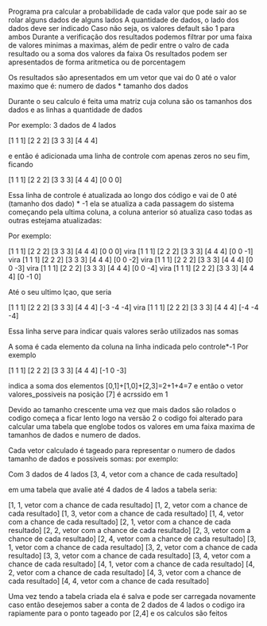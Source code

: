 Programa pra calcular a probabilidade de cada valor que pode sair ao se rolar alguns dados de alguns lados
A quantidade de dados, o lado dos dados deve ser indicado
Caso não seja, os valores default são 1 para ambos
Durante a verificação dos resultados podemos filtrar por uma faixa de valores minimas a maximas,
além de pedir entre o valro de cada resultado ou a soma dos valores da faixa
Os resultados podem ser apresentados de forma aritmetica ou de porcentagem

Os resultados são apresentados em um vetor que vai do 0 até o valor maximo
que é: numero de dados * tamanho dos dados

Durante o seu calculo é feita uma matriz cuja coluna são os tamanhos dos dados e as linhas
a quantidade de dados

Por exemplo: 3 dados de 4 lados

[1 1 1]
[2 2 2]
[3 3 3]
[4 4 4]

e então é adicionada uma linha de controle com apenas zeros no seu fim, ficando

[1 1 1]
[2 2 2]
[3 3 3]
[4 4 4]
[0 0 0]

Essa linha de controle é atualizada ao longo dos código e vai de 0 até (tamanho dos dado) * -1
ela se atualiza a cada passagem do sistema começando pela ultima coluna, a coluna anterior só
atualiza caso todas as outras estejama atualizadas:

Por exemplo:

[1 1 1]
[2 2 2]
[3 3 3]
[4 4 4]
[0 0 0]
vira
[1 1 1]
[2 2 2]
[3 3 3]
[4 4 4]
[0 0 -1]
vira
[1 1 1]
[2 2 2]
[3 3 3]
[4 4 4]
[0 0 -2]
vira
[1 1 1]
[2 2 2]
[3 3 3]
[4 4 4]
[0 0 -3]
vira
[1 1 1]
[2 2 2]
[3 3 3]
[4 4 4]
[0 0 -4]
vira
[1 1 1]
[2 2 2]
[3 3 3]
[4 4 4]
[0 -1 0]

Até o seu ultimo lçao, que seria

[1 1 1]
[2 2 2]
[3 3 3]
[4 4 4]
[-3 -4 -4]
vira
[1 1 1]
[2 2 2]
[3 3 3]
[4 4 4]
[-4 -4 -4]

Essa linha serve para indicar quais valores serão utilizados nas
somas

A soma é cada elemento da coluna na linha indicada pelo controle*-1
Por exemplo

[1 1 1]
[2 2 2]
[3 3 3]
[4 4 4]
[-1 0 -3]

indica a soma dos elementos [0,1]+[1,0]+[2,3]=2+1+4=7
e então o vetor valores_possiveis na posição [7] é acrssido em 1

Devido ao tamanho crescente uma vez que mais dados são rolados o codigo começa a ficar lento
logo na versão 2 o codigo foi alterado para calcular uma tabela que englobe todos os valores
em uma faixa maxima de tamanhos de dados e numero de dados.

Cada vetor calculado é tageado para representar o numero de dados tamanho de dados e possiveis somas:
por exemplo:

Com 3 dados de 4 lados
[3, 4, vetor com a chance de cada resultado]

em uma tabela que avalie até 4 dados de 4 lados a tabela seria:

[1, 1, vetor com a chance de cada resultado]
[1, 2, vetor com a chance de cada resultado]
[1, 3, vetor com a chance de cada resultado]
[1, 4, vetor com a chance de cada resultado]
[2, 1, vetor com a chance de cada resultado]
[2, 2, vetor com a chance de cada resultado]
[2, 3, vetor com a chance de cada resultado]
[2, 4, vetor com a chance de cada resultado]
[3, 1, vetor com a chance de cada resultado]
[3, 2, vetor com a chance de cada resultado]
[3, 3, vetor com a chance de cada resultado]
[3, 4, vetor com a chance de cada resultado]
[4, 1, vetor com a chance de cada resultado]
[4, 2, vetor com a chance de cada resultado]
[4, 3, vetor com a chance de cada resultado]
[4, 4, vetor com a chance de cada resultado]

Uma vez tendo a tabela criada ela é salva e pode ser carregada novamente
caso então desejemos saber a conta de 2 dados de 4 lados o codigo ira 
rapiamente para o ponto tageado por [2,4] e os calculos são feitos



